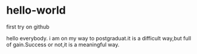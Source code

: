 # hello-world
first try on github

hello everybody.
i am on my way to postgraduat.it is a difficult way,but full of gain.Success or not,it is a meaningful way.
